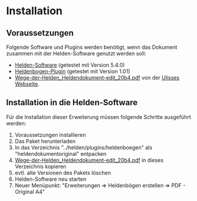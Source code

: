 # Installation

## Voraussetzungen

Folgende Software und Plugins werden benötigt, wenn das Dokument zusammen mit der Helden-Software genutzt werden soll: 

* [Helden-Software](http://www.helden-software.de/) (getestet mit Version 5.4.0)
* [Heldenbogen-Plugin](http://wiki.helden-software.de/wiki/Erweiterungen/Heldenbogen) (getestet mit Version 1.01)
* [Wege-der-Helden_Heldendokument-edit_20b4.pdf](http://www.ulisses-spiele.de/download/559/Wege-der-Helden_Heldendokument-edit_20b4.pdf) von der [Ulisses Webseite](http://www.ulisses-spiele.de/).

## Installation in die Helden-Software

Für die Installation dieser Erweiterung müssen folgende Schritte ausgeführt werden: 

1. Voraussetzungen installieren
2. Das Paket herunterladen
3. In das Verzeichnis "../helden/plugins/heldenboegen" als "heldendokumentoriginal" entpacken
4. [Wege-der-Helden_Heldendokument-edit_20b4.pdf](http://www.ulisses-spiele.de/download/559/Wege-der-Helden_Heldendokument-edit_20b4.pdf) in dieses Verzeichnis kopieren
5. evtl. alte Versionen des Pakets löschen
6. Helden-Software neu starten
7. Neuer Menüpunkt: "Erweiterungen => Heldenbögen erstellen => PDF - Original A4"
